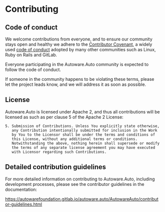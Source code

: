 # Contributing

## Code of conduct

We welcome contributions from everyone, and to ensure our community stays open and healthy
we adhere to the [Contributor Covenant](https://www.contributor-covenant.org/), a widely
used [code of conduct](/CODE_OF_CONDUCT.md) adopted by many other communities such as
Linux, Ruby on Rails and GitLab.

Everyone participating in the Autoware.Auto community is expected to follow the code of
conduct.

If someone in the community happens to be violating these terms, please let the project
leads know, and we will address it as soon as possible.

## License

Autoware.Auto is licensed under Apache 2, and thus all contributions will be licensed as such
as per clause 5 of the Apache 2 License:

~~~
5. Submission of Contributions. Unless You explicitly state otherwise,
   any Contribution intentionally submitted for inclusion in the Work
   by You to the Licensor shall be under the terms and conditions of
   this License, without any additional terms or conditions.
   Notwithstanding the above, nothing herein shall supersede or modify
   the terms of any separate license agreement you may have executed
   with Licensor regarding such Contributions.
~~~

## Detailed contribution guidelines

For more detailed information on contributing to Autoware.Auto, including development processes,
please see the contributor guidelines in the documentation:

https://autowarefoundation.gitlab.io/autoware.auto/AutowareAuto/contributor-guidelines.html
